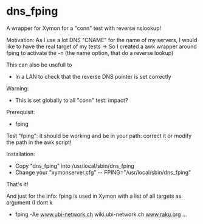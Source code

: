 # dns_fping
A wrapper for Xymon for a "conn" test with reverse nslookup!

Motivation: 
As I use a lot DNS "CNAME" for the name of my servers, I would like to have the real target of my tests
-> So I created a awk wrapper around fping to activate the -n (the name option, that do a reverse lookup)

This can also be usefull to 
- In a LAN to check that the reverse DNS pointer is set correctly 

Warning: 
- This is set globally to all "conn" test: impact?

Prerequisit:
- fping

Test "fping": it should be working and be in your path: correct it or modify the path in the awk script!

Installation: 
- Copy "dns_fping" into /usr/local/sbin/dns_fping
- Change your "xymonserver.cfg"
--  FPING="/usr/local/sbin/dns_fping"          

That's it!

And just for the info: 
fping is used in Xymon with a list of all targets as argument (I dont k
- fping -Ae www.ubi-network.ch wiki.ubi-network.ch www.raku.org ...


